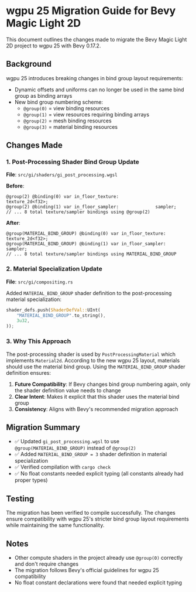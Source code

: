 
# wgpu 25 Migration Guide for Bevy Magic Light 2D

This document outlines the changes made to migrate the Bevy Magic Light 2D project to wgpu 25 with Bevy 0.17.2.

## Background

wgpu 25 introduces breaking changes in bind group layout requirements:
- Dynamic offsets and uniforms can no longer be used in the same bind group as binding arrays
- New bind group numbering scheme:
  - `@group(0)` = view binding resources
  - `@group(1)` = view resources requiring binding arrays  
  - `@group(2)` = mesh binding resources
  - `@group(3)` = material binding resources

## Changes Made

### 1. Post-Processing Shader Bind Group Update

**File**: `src/gi/shaders/gi_post_processing.wgsl`

**Before**:
```wgsl
@group(2) @binding(0) var in_floor_texture:              texture_2d<f32>;
@group(2) @binding(1) var in_floor_sampler:              sampler;
// ... 8 total texture/sampler bindings using @group(2)
```

**After**:
```wgsl
@group(MATERIAL_BIND_GROUP) @binding(0) var in_floor_texture:              texture_2d<f32>;
@group(MATERIAL_BIND_GROUP) @binding(1) var in_floor_sampler:              sampler;
// ... 8 total texture/sampler bindings using MATERIAL_BIND_GROUP
```

### 2. Material Specialization Update

**File**: `src/gi/compositing.rs`

Added `MATERIAL_BIND_GROUP` shader definition to the post-processing material specialization:

```rust
shader_defs.push(ShaderDefVal::UInt(
    "MATERIAL_BIND_GROUP".to_string(),
    3u32,
));
```

### 3. Why This Approach

The post-processing shader is used by `PostProcessingMaterial` which implements `Material2d`. According to the new wgpu 25 layout, materials should use the material bind group. Using the `MATERIAL_BIND_GROUP` shader definition ensures:

1. **Future Compatibility**: If Bevy changes bind group numbering again, only the shader definition value needs to change
2. **Clear Intent**: Makes it explicit that this shader uses the material bind group
3. **Consistency**: Aligns with Bevy's recommended migration approach

## Migration Summary

- ✅ Updated `gi_post_processing.wgsl` to use `@group(MATERIAL_BIND_GROUP)` instead of `@group(2)`
- ✅ Added `MATERIAL_BIND_GROUP = 3` shader definition in material specialization
- ✅ Verified compilation with `cargo check`
- ✅ No float constants needed explicit typing (all constants already had proper types)

## Testing

The migration has been verified to compile successfully. The changes ensure compatibility with wgpu 25's stricter bind group layout requirements while maintaining the same functionality.

## Notes

- Other compute shaders in the project already use `@group(0)` correctly and don't require changes
- The migration follows Bevy's official guidelines for wgpu 25 compatibility
- No float constant declarations were found that needed explicit typing
